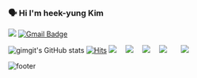 <!-- ![header](https://capsule-render.vercel.app/api?type=waving&color=auto&height=150&section=header&text=一切唯心造&fontSize=90&) -->
### 🗣 Hi I'm heek-yung Kim

  <a href="https://upsanddowns.tistory.com/"><img src="https://img.shields.io/badge/-Tistory-orange?style=flat-square"/></a>
  [![Gmail Badge](https://img.shields.io/badge/-Gmail-c14438?style=flat-square&logo=Gmail&logoColor=white&link=mailto:hshsnamu0@gmail.com)](mailto:hshsnamu@gmail.com) 

  ![gimgit's GitHub stats](https://github-readme-stats.vercel.app/api?username=gimgit&show_icons=true&theme=radical)
  [![Hits](https://hits.seeyoufarm.com/api/count/incr/badge.svg?url=https%3A%2F%2Fgithub.com%2Fhttps%3A%2F%2Fgithub.com%2Fgimgit&count_bg=%2379C83D&title_bg=%230C9E2D&icon=&icon_color=%23E7E7E7&title=Today&edge_flat=false)](https://github.com/gimgit)
  <img src="https://img.shields.io/badge/Node.js-339933?style=flat&logo=Node.js&logoColor=white">　
  <img src="https://img.shields.io/badge/JavaScript-F7DF1E?style=flat&logo=JavaScript&logoColor=white">　
  <img src="https://img.shields.io/badge/MongoDB-47A248?style=flat&logo=MongoDB&logoColor=white">　
  <img src="https://img.shields.io/badge/MySQL-4479A1?style=flat&logo=MySQL&logoColor=white">　
  <img src="https://img.shields.io/badge/sequelize-4479A1?style=flat-square&logo=sequelize&logoColor=white" style="height : auto; margin-left : 10px; margin-right : 10px;"></a>&nbsp; </br>
</div>

<!--
**gimgit/gimgit** is a ✨ _special_ ✨ repository because its `README.md` (this file) appears on your GitHub profile.

Here are some ideas to get you started:

- 🔭 I’m currently working on ...
- 🌱 I’m currently learning ...
- 👯 I’m looking to collaborate on ...
- 🤔 I’m looking for help with ...
- 💬 Ask me about ...
- 📫 How to reach me: ...
- 😄 Pronouns: ...
- ⚡ Fun fact: ...
-->
![footer](https://capsule-render.vercel.app/api?type=waving&color=auto&height=150&section=footer&text=一切唯心造&fontSize=90&)
